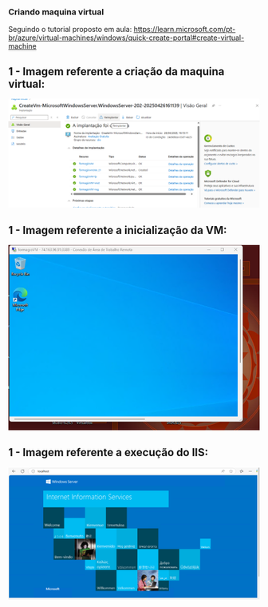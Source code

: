 ### Criando maquina virtual 

Seguindo o tutorial proposto em aula:
https://learn.microsoft.com/pt-br/azure/virtual-machines/windows/quick-create-portal#create-virtual-machine


## 1 - Imagem referente a criação da maquina virtual:
![VM Criada](images/1one.png)

## 1 - Imagem referente a inicialização da VM:
![VM Inicializada](images/2two.png)

## 1 - Imagem referente a execução do IIS:
![IIS rodando](images/3three.png)